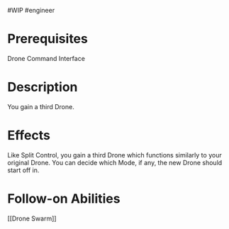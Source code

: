 #WIP #engineer 

# Prerequisites

Drone Command Interface

# Description

You gain a third Drone.

# Effects

Like Split Control, you gain a third Drone which functions similarly to your original Drone. You can decide which Mode, if any, the new Drone should start off in.

# Follow-on Abilities

[[Drone Swarm]]